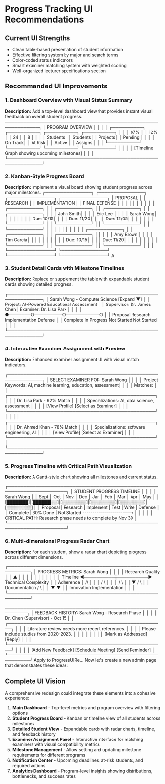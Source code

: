 # Progress Tracking UI Recommendations

## Current UI Strengths

- Clean table-based presentation of student information
- Effective filtering system by major and search terms
- Color-coded status indicators
- Smart examiner matching system with weighted scoring
- Well-organized lecturer specifications section

## Recommended UI Improvements

### 1. Dashboard Overview with Visual Status Summary

**Description:** Add a top-level dashboard view that provides instant visual feedback on overall student progress. 
─────────────────────────────────────────────────────────────┐
│ PROGRAM OVERVIEW │
│ │
│ ┌──────────┐ ┌──────────┐ ┌──────────┐ ┌──────────┐ │
│ │ 87% │ │ 12% │ │ 24 │ │ 8 │ │
│ │ Students│ │ Students│ │ Projects│ │ Pending │ │
│ │ On Track│ │ At Risk │ │ Active │ │ Assigns │ │
│ └──────────┘ └──────────┘ └──────────┘ └──────────┘ │
│ │
│ [Timeline Graph showing upcoming milestones] │
│ │
└─────────────────────────────────────────────────────────────┘

### 2. Kanban-Style Progress Board

**Description:** Implement a visual board showing student progress across major milestones. 
┌───────────────┐ ┌───────────────┐ ┌───────────────┐ ┌───────────────┐
│ PROPOSAL │ │ RESEARCH │ │ IMPLEMENTATION│ │ FINAL DEFENSE │
│ │ │ │ │ │ │ │
│ ┌───────────┐ │ │ ┌───────────┐ │ │ ┌───────────┐ │ │ ┌───────────┐ │
│ │ John Smith│ │ │ │ Eric Lee │ │ │ │ Sarah Wong│ │ │ │ │ │
│ │ Due: 10/15│ │ │ │ Due: 11/20│ │ │ │ Due: 12/05│ │ │ │ │ │
│ └───────────┘ │ │ └───────────┘ │ │ └───────────┘ │ │ └───────────┘ │
│ │ │ │ │ │ │ │
│ ┌───────────┐ │ │ ┌───────────┐ │ │ ┌───────────┐ │ │ │
│ │ Amy Brown │ │ │ │ Tim Garcia│ │ │ │ │ │ │ │
│ │ Due: 10/15│ │ │ │ Due: 11/20│ │ │ │ │ │ │ │
│ └───────────┘ │ │ └───────────┘ │ │ └───────────┘ │ │ │
└───────────────┘ └───────────────┘ └───────────────┘ └───────────────┘
A

### 3. Student Detail Cards with Milestone Timelines

**Description:** Replace or supplement the table with expandable student cards showing detailed progress.

┌─────────────────────────────────────────────────────────────┐
│ Sarah Wong - Computer Science                   [Expand ▼]  │
│ Project: AI-Powered Educational Assessment                  │
│ Supervisor: Dr. James Chen | Examiner: Dr. Lisa Park        │
│                                                             │
│ ●───────○─────────○───────────○                             │
│ Proposal  Research  Implementation  Defense                 │
│ Complete  In Progress  Not Started   Not Started            │
│                                                             │
└─────────────────────────────────────────────────────────────┘

### 4. Interactive Examiner Assignment with Preview

**Description:** Enhanced examiner assignment UI with visual match indicators.

┌─────────────────────────────────────────────────────────────┐
│ SELECT EXAMINER FOR: Sarah Wong                             │
│                                                             │
│ Project Keywords: AI, machine learning, education, assessment│
│                                                             │
│ Matches:                                                    │
│  ┌────────────────────────────────────────────────┐         │
│  │ Dr. Lisa Park - 92% Match                      │         │
│  │ Specializations: AI, data science, assessment  │         │
│  │ [View Profile] [Select as Examiner]            │         │
│  └────────────────────────────────────────────────┘         │
│                                                             │
│  ┌────────────────────────────────────────────────┐         │
│  │ Dr. Ahmed Khan - 78% Match                     │         │
│  │ Specializations: software engineering, AI      │         │
│  │ [View Profile] [Select as Examiner]            │         │
│  └────────────────────────────────────────────────┘         │
└─────────────────────────────────────────────────────────────┘

### 5. Progress Timeline with Critical Path Visualization

**Description:** A Gantt-style chart showing all milestones and current status.

┌─────────────────────────────────────────────────────────────────────┐
│ STUDENT PROGRESS TIMELINE                                           │
│                                                                     │
│ Sarah Wong                                                          │
│ Sept │  Oct  │  Nov  │  Dec  │  Jan  │  Feb  │  Mar  │  Apr  │ May │
│ [███████]|[██████░░]|[░░░░░░░░]|[░░░░░░░░]|[░░░░░░░░]|[░░░░░░░░]     │
│ Proposal | Research  | Implement |  Test   |  Write  | Defense      │
│ Complete | 60% Done  | Not Started ----------------------->         │
│                      │                                              │
│ CRITICAL PATH: Research phase needs to complete by Nov 30           │
└─────────────────────────────────────────────────────────────────────┘

### 6. Multi-dimensional Progress Radar Chart

**Description:** For each student, show a radar chart depicting progress across different dimensions.

┌─────────────────────────────────────────────────────────┐
│ PROGRESS METRICS: Sarah Wong                            │
│                                                         │
│              Research Quality                           │
│                     ▲                                   │
│                     │                                   │
│                     │                                   │
│                     │                                   │
│ Timeline ◄──────────┼──────────► Technical Complexity   │
│ Adherence           │           /\                      │
│                     │          /  \                     │
│                     │         /    \                    │
│                     ▼        /      \                   │
│              Documentation  /        \                  │
│                           ▼          ▼                  │
│                      Innovation    Implementation       │
│                                                         │
└─────────────────────────────────────────────────────────┘


─────────────────────────────────────────────────────────┐
│ FEEDBACK HISTORY: Sarah Wong - Research Phase │
│ │
│ Dr. Chen (Supervisor) - Oct 15 │
│ ┌───────────────────────────────────────────────────┐ │
│ │ Literature review needs more recent references. │ │
│ │ Please include studies from 2020-2023. │ │
│ │ │ │
│ │ [Mark as Addressed] [Reply] │ │
│ └───────────────────────────────────────────────────┘ │
│ │
│ [Add New Feedback] [Schedule Meeting] [Send Reminder] │
└─────────────────────────────────────────────────────────┘
Apply to ProgressUIRe...
Now let's create a new admin page that demonstrates these ideas:

## Complete UI Vision

A comprehensive redesign could integrate these elements into a cohesive experience:

1. **Main Dashboard** - Top-level metrics and program overview with filtering options
2. **Student Progress Board** - Kanban or timeline view of all students across milestones
3. **Detailed Student View** - Expandable cards with radar charts, timeline, and feedback history
4. **Examiner Assignment Panel** - Interactive interface for matching examiners with visual compatibility metrics
5. **Milestone Management** - Allow setting and updating milestone requirements for different programs
6. **Notification Center** - Upcoming deadlines, at-risk students, and required actions
7. **Analytics Dashboard** - Program-level insights showing distributions, bottlenecks, and success rates
